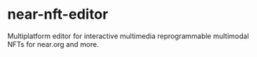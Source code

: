 # near-nft-editor
Multiplatform editor for interactive multimedia reprogrammable multimodal NFTs for near.org and more.
